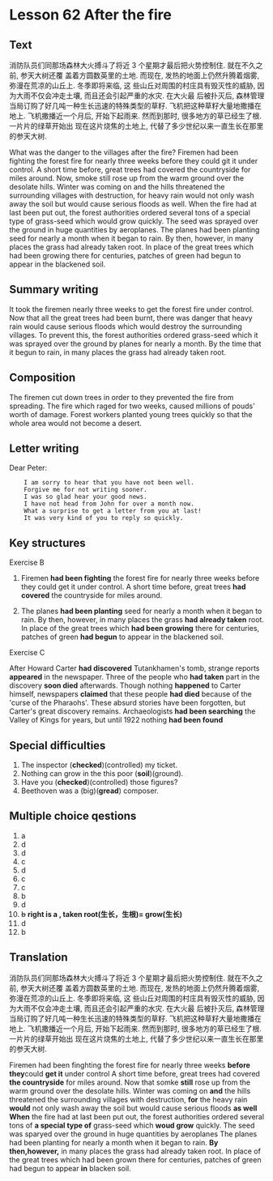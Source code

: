 # Lesson 62 After the fire

## Text

消防队员们同那场森林大火搏斗了将近 3 个星期才最后把火势控制住. 就在不久之前, 参天大树还覆
盖着方圆数英里的土地. 而现在, 发热的地面上仍然升腾着烟雾, 弥漫在荒凉的山丘上. 冬季即将来临, 这
些山丘对周围的村庄具有毁灭性的威胁, 因为大雨不仅会冲走土壤, 而且还会引起严重的水灾. 在大火最
后被扑灭后, 森林管理当局订购了好几吨一种生长迅速的特殊类型的草籽. 飞机把这种草籽大量地撒播在
地上. 飞机撒播近一个月后, 开始下起雨来. 然而到那时, 很多地方的草已经生了根. 一片片的绿草开始出
现在这片烧焦的土地上, 代替了多少世纪以来一直生长在那里的参天大树.

What was the danger to the villages after the fire?
Firemen had been fighting the forest fire for nearly three weeks before they could git it under control.
A short time before, great trees had covered the countryside for miles around.
Now, smoke still rose up from the warm ground over the desolate hills.
Winter was coming on and the hills threatened the surrounding villages with destruction, for heavy rain would not only wash away the soil but would cause serious floods as well.
When the fire had at last been put out, the forest authorities ordered several tons of a special type of grass-seed which would grow quickly.
The seed was sprayed over the ground in huge quantities by aeroplanes.
The planes had been planting seed for nearly a month when it began to rain.
By then, however, in many places the grass had already taken root.
In place of the great trees which had been growing there for centuries, patches of green had begun to appear in the blackened soil.

## Summary writing

It took the firemen nearly three weeks to get the forest fire under control. 
Now that all the great trees had been burnt, there was danger that heavy rain would cause serious floods which would destroy the surrounding villages.
To prevent this, the forest authorities ordered grass-seed which it was sprayed over the ground by planes for nearly a month.
By the time that it begun to rain, in many places the grass had already taken root.

## Composition

The firemen cut down trees in order to they prevented the fire from spreading.
The fire which raged for two weeks, caused millions of pouds' worth of damage.
Forest workers planted young trees quickly so that the whole area would not become a desert.

## Letter writing

Dear Peter:

        I am sorry to hear that you have not been well.
        Forgive me for not writing sooner.
        I was so glad hear your good news.
        I have not head from John for over a month now.
        What a surprise to get a letter from you at last!
        It was very kind of you to reply so quickly.

## Key structures

Exercise B

1. Firemen **had been fighting** the forest fire for nearly three weeks before they could get it under control. A short time before, great trees **had covered** the countryside for miles around.

2. The planes **had been planting** seed for nearly a month when it began to rain. By then, however, in many places the grass **had already taken** root. In place of the great trees which **had been growing** there for centuries, patches of green **had begun** to appear in the blackened soil.

Exercise C

After Howard Carter **had discovered** Tutankhamen's tomb, strange reports **appeared** in the newspaper. Three of the people who
**had taken** part in the discovery **soon died**  afterwards.  Though nothing **happened** to Carter himself, newspapers **claimed** that these people **had died** because of the 'curse of the Pharaohs'. These absurd stories have been forgotten, but Carter's great discovery remains. Archaeologists **had been searching** the Valley of Kings for years, but until 1922 nothing **had been found**

## Special difficulties

1. The inspector (**checked**)(controlled) my ticket.
2. Nothing can grow in the this poor (**soil**)(ground).
3. Have you (**checked**)(controlled) those figures?
4. Beethoven was a (big)(**gread**) composer.

## Multiple choice qestions

1. a
2. d
3. d
4. c
5. d
6. c
7. c
8. b
9. d
10. ~~b~~ **right is a , taken root(生长，生根)= grow(生长)**
11. d
12. b

## Translation

消防队员们同那场森林大火搏斗了将近 3 个星期才最后把火势控制住. 就在不久之前, 参天大树还覆
盖着方圆数英里的土地. 而现在, 发热的地面上仍然升腾着烟雾, 弥漫在荒凉的山丘上. 冬季即将来临, 这
些山丘对周围的村庄具有毁灭性的威胁, 因为大雨不仅会冲走土壤, 而且还会引起严重的水灾. 在大火最
后被扑灭后, 森林管理当局订购了好几吨一种生长迅速的特殊类型的草籽. 飞机把这种草籽大量地撒播在
地上. 飞机撒播近一个月后, 开始下起雨来. 然而到那时, 很多地方的草已经生了根. 一片片的绿草开始出
现在这片烧焦的土地上, 代替了多少世纪以来一直生长在那里的参天大树.

Firemen had been finghting the forest fire for nearly three weeks **before they**could **get it** under control
A short time before, great trees had covered **the countryside** for miles around.
Now that somke **still** rose up from the warm ground over the desolate hills.
Winter was coming on **and** the hills threatened the surrounding villages with destruction, **for** the heavy rain **would** not only wash away the soil but would cause serious floods **as well**
**When** the fire had at last been put out, the forest authorities ordered several tons of **a special type of** grass-seed which **woud grow** quickly.
The seed was sparyed over the ground in huge quantities by aeroplanes
The planes had been planting for nearly a month when it began to rain.
**By then,however,** in many places the grass had already taken root.
In place of the great trees which had been grown there for centuries, patches of green had begun to appear **in** blacken soil.
